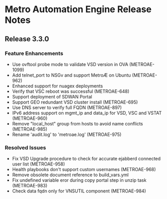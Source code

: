 # Metro Automation Engine Release Notes
## Release 3.3.0
### Feature Enhancements
* Use ovftool probe mode to validate VSD version in OVA (METROAE-1099)
* Add telnet_port to NSGv and support MetroÆ on Ubuntu (METROAE-962)
* Enhanced support for nuagex deployments
* Verify that VSC reboot was successful (METROAE-648)
* Support deployment of SDWAN Portal
* Support GEO redundant VSD cluster install (METROAE-695)
* Use DNS server to verify full FQDN (METROAE-897)
* IPv6 address support on mgmt_ip and data_ip for VSD, VSC and VSTAT (METROAE-960)
* Remove "local_host" group from hosts to avoid name conflicts (METROAE-985)
* Rename 'audit.log' to 'metroae.log' (METROAE-975)
### Resolved Issues
* Fix VSD Upgrade procedure to check for accurate ejabberd connected user list (METROAE-958)
* Health playbooks don't support custom usernames (METROAE-968)
* Remove obsolete document reference to build_vars.yml
* Fix undefined variable eror during copy portal step in unzip task (METROAE-983)
* Check data fqdn only for VNSUTIL component (METROAE-984)
